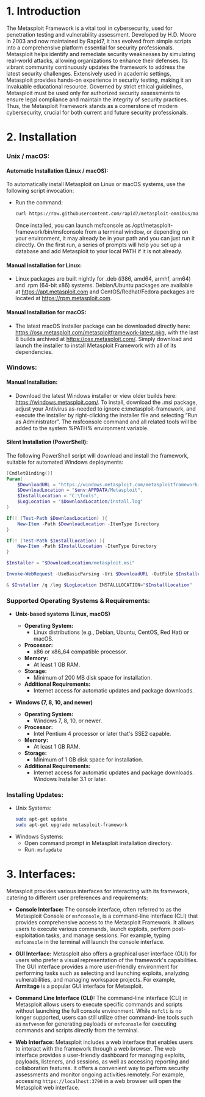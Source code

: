 # 1. Introduction
The Metasploit Framework is a vital tool in cybersecurity, used for penetration testing and vulnerability assessment. Developed by H.D. Moore in 2003 and now maintained by Rapid7, it has evolved from simple scripts into a comprehensive platform essential for security professionals. Metasploit helps identify and remediate security weaknesses by simulating real-world attacks, allowing organizations to enhance their defenses. Its vibrant community continuously updates the framework to address the latest security challenges. Extensively used in academic settings, Metasploit provides hands-on experience in security testing, making it an invaluable educational resource. Governed by strict ethical guidelines, Metasploit must be used only for authorized security assessments to ensure legal compliance and maintain the integrity of security practices. Thus, the Metasploit Framework stands as a cornerstone of modern cybersecurity, crucial for both current and future security professionals.

# 2. Installation

### Unix / macOS:

#### Automatic Installation (Linux / macOS):
To automatically install Metasploit on Linux or macOS systems, use the following script invocation:
- Run the command:
  ```bash
  curl https://raw.githubusercontent.com/rapid7/metasploit-omnibus/master/config/templates/metasploit-framework-wrappers/msfupdate.erb > msfinstall && chmod 755 msfinstall && ./msfinstall
  ```
  Once installed, you can launch msfconsole as /opt/metasploit-framework/bin/msfconsole from a terminal window, or depending on your environment, it may already be in your path and you can just run it directly. On the first run, a series of prompts will help you set up a database and add Metasploit to your local PATH if it is not already.

#### Manual Installation for Linux:
- Linux packages are built nightly for .deb (i386, amd64, armhf, arm64) and .rpm (64-bit x86) systems. Debian/Ubuntu packages are available at https://apt.metasploit.com and CentOS/Redhat/Fedora packages are located at https://rpm.metasploit.com.

#### Manual Installation for macOS:
- The latest macOS installer package can be downloaded directly here: https://osx.metasploit.com/metasploitframework-latest.pkg, with the last 8 builds archived at https://osx.metasploit.com/. Simply download and launch the installer to install Metasploit Framework with all of its dependencies.

### Windows:

#### Manual Installation:
- Download the latest Windows installer or view older builds here: https://windows.metasploit.com/. To install, download the .msi package, adjust your Antivirus as-needed to ignore c:\metasploit-framework, and execute the installer by right-clicking the installer file and selecting “Run as Administrator”. The msfconsole command and all related tools will be added to the system %PATH% environment variable.

#### Silent Installation (PowerShell):
The following PowerShell script will download and install the framework, suitable for automated Windows deployments:

```powershell
[CmdletBinding()]
Param(
    $DownloadURL = "https://windows.metasploit.com/metasploitframework-latest.msi",
    $DownloadLocation = "$env:APPDATA/Metasploit",
    $InstallLocation = "C:\Tools",
    $LogLocation = "$DownloadLocation/install.log"
)

If(! (Test-Path $DownloadLocation) ){
    New-Item -Path $DownloadLocation -ItemType Directory
}

If(! (Test-Path $InstallLocation) ){
    New-Item -Path $InstallLocation -ItemType Directory
}

$Installer = "$DownloadLocation/metasploit.msi"

Invoke-WebRequest -UseBasicParsing -Uri $DownloadURL -OutFile $Installer

& $Installer /q /log $LogLocation INSTALLLOCATION="$InstallLocation"
```
### Supported Operating Systems & Requirements:

- **Unix-based systems (Linux, macOS)**
  - **Operating System:** 
    - Linux distributions (e.g., Debian, Ubuntu, CentOS, Red Hat) or macOS.
  - **Processor:** 
    - x86 or x86_64 compatible processor.
  - **Memory:** 
    - At least 1 GB RAM.
  - **Storage:** 
    - Minimum of 200 MB disk space for installation.
  - **Additional Requirements:** 
    - Internet access for automatic updates and package downloads.

- **Windows (7, 8, 10, and newer)**
  - **Operating System:** 
    - Windows 7, 8, 10, or newer.
  - **Processor:** 
    - Intel Pentium 4 processor or later that's SSE2 capable.
  - **Memory:** 
    - At least 1 GB RAM.
  - **Storage:** 
    - Minimum of 1 GB disk space for installation.
  - **Additional Requirements:** 
    - Internet access for automatic updates and package downloads. Windows Installer 3.1 or later.
### Installing Updates:
- Unix Systems:
  ```bash
  sudo apt-get update
  sudo apt-get upgrade metasploit-framework
  ```
- Windows Systems:
  - Open command prompt in Metasploit installation directory.
  - Run: `msfupdate`
 
# 3. Interfaces:

Metasploit provides various interfaces for interacting with its framework, catering to different user preferences and requirements:

- **Console Interface:** 
  The console interface, often referred to as the Metasploit Console or `msfconsole`, is a command-line interface (CLI) that provides comprehensive access to the Metasploit Framework. It allows users to execute various commands, launch exploits, perform post-exploitation tasks, and manage sessions. For example, typing `msfconsole` in the terminal will launch the console interface.

- **GUI Interface:** 
  Metasploit also offers a graphical user interface (GUI) for users who prefer a visual representation of the framework's capabilities. The GUI interface provides a more user-friendly environment for performing tasks such as selecting and launching exploits, analyzing vulnerabilities, and managing workspace projects. For example, **Armitage** is a popular GUI interface for Metasploit.

- **Command Line Interface (CLI):** 
  The command-line interface (CLI) in Metasploit allows users to execute specific commands and scripts without launching the full console environment. While `msfcli` is no longer supported, users can still utilize other command-line tools such as `msfvenom` for generating payloads or `msfconsole` for executing commands and scripts directly from the terminal.

- **Web Interface:** 
  Metasploit includes a web interface that enables users to interact with the framework through a web browser. The web interface provides a user-friendly dashboard for managing exploits, payloads, listeners, and sessions, as well as accessing reporting and collaboration features. It offers a convenient way to perform security assessments and monitor ongoing activities remotely. For example, accessing `https://localhost:3790` in a web browser will open the Metasploit web interface.
